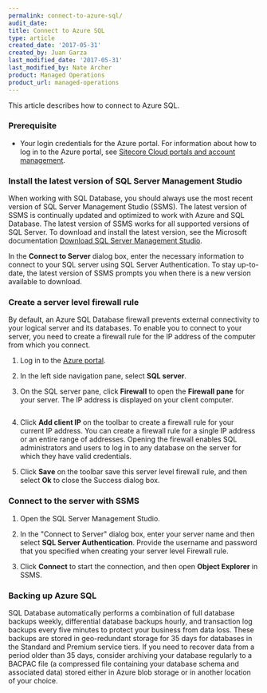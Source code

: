 ```yaml
---
permalink: connect-to-azure-sql/
audit_date:
title: Connect to Azure SQL
type: article
created_date: '2017-05-31'
created_by: Juan Garza
last_modified_date: '2017-05-31'
last_modified_by: Nate Archer
product: Managed Operations
product_url: managed-operations
---
```


This article describes how to connect to Azure SQL.

### Prerequisite

- Your login credentials for the Azure portal. For information about how to log in to the Azure portal, see [Sitecore Cloud portals and account management](/how-to/sitecore-cloud-portals-and-account-management/).

### Install the latest version of SQL Server Management Studio

When working with SQL Database, you should always use the most recent version of SQL Server Management Studio (SSMS). The latest version of SSMS is continually updated and optimized to work with Azure and SQL Database. The latest version of SSMS works for all supported versions of SQL Server. To download and install the latest version, see the Microsoft documentation [Download SQL Server Management Studio](https://docs.microsoft.com/en-us/sql/ssms/download-sql-server-management-studio-ssms).

In the **Connect to Server** dialog box, enter the necessary information to connect to your SQL server using SQL Server Authentication.
To stay up-to-date, the latest version of SSMS prompts you when there is a new version available to download.

### Create a server level firewall rule

By default, an Azure SQL Database firewall prevents external connectivity to your logical server and its databases. To enable you to connect to your server, you need to create a firewall rule for the IP address of the computer from which you connect.

1. Log in to the [Azure portal](https://portal.azure.com/).

2. In the left side navigation pane, select **SQL server**.

3. On the SQL server pane, click **Firewall** to open the **Firewall pane** for your server. The IP address is displayed on your client computer.

    <img src="{% asset_path managed-operations/connect-to-azure-sql/firewall-ip.png %}" alt="" />  

4. Click **Add client IP** on the toolbar to create a firewall rule for your current IP address. You can create a firewall rule for a single IP address or an entire range of addresses. Opening the firewall enables SQL administrators and users to log in to any database on the server for which they have valid credentials.

5. Click **Save** on the toolbar save this server level firewall rule, and then select **Ok** to close the Success dialog box.

### Connect to the server with SSMS

1. Open the SQL Server Management Studio.

2. In the "Connect to Server" dialog box, enter your server name and then select **SQL Server Authentication**. Provide the username and password that you specified when creating your server level Firewall rule.

3. Click **Connect** to start the connection, and then open **Object Explorer** in SSMS.

### Backing up Azure SQL

SQL Database automatically performs a combination of full database backups weekly, differential database backups hourly, and transaction log backups every five minutes to protect your business from data loss. These backups are stored in geo-redundant storage for 35 days for databases in the Standard and Premium service tiers. If you need  to recover data from a period older than 35 days, consider archiving your database regularly to a BACPAC file (a compressed file containing your database schema and associated data) stored either in Azure blob storage or in another location of your choice.
